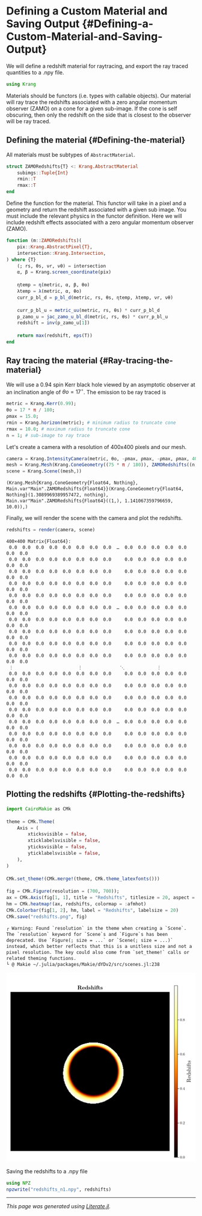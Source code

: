 


# Defining a Custom Material and Saving Output {#Defining-a-Custom-Material-and-Saving-Output}

We will define a redshift material for raytracing, and export the ray traced quantities to a .npy file.

```julia
using Krang
```


Materials should be functors (i.e. types with callable objects). Our material will ray trace the redshifts associated with a zero angular momentum observer (ZAMO) on a cone for a given sub-image. If the cone is self obscuring, then only the redshift on the side that is closest to the observer will be ray traced.

## Defining the material {#Defining-the-material}

All materials must be subtypes of `AbstractMaterial`.

```julia
struct ZAMORedshifts{T} <: Krang.AbstractMaterial
    subimgs::Tuple{Int}
    rmin::T
    rmax::T
end
```


Define the function for the material. This functor will take in a pixel and a geometry and return the redshift associated with a given sub image. You must include the relevant physics in the functor definition. Here we will include redshift effects associated with a zero angular momentum observer (ZAMO).

```julia
function (m::ZAMORedshifts)(
    pix::Krang.AbstractPixel{T},
    intersection::Krang.Intersection,
) where {T}
    (; rs, θs, νr, νθ) = intersection
    α, β = Krang.screen_coordinate(pix)

    ηtemp = η(metric, α, β, θo)
    λtemp = λ(metric, α, θo)
    curr_p_bl_d = p_bl_d(metric, rs, θs, ηtemp, λtemp, νr, νθ)

    curr_p_bl_u = metric_uu(metric, rs, θs) * curr_p_bl_d
    p_zamo_u = jac_zamo_u_bl_d(metric, rs, θs) * curr_p_bl_u
    redshift = inv(p_zamo_u[1])

    return max(redshift, eps(T))
end
```


## Ray tracing the material {#Ray-tracing-the-material}

We will use a $0.94$ spin Kerr black hole viewed by an asymptotic observer at an inclination angle of $θo=17^\circ$. The emission to be ray traced is

```julia
metric = Krang.Kerr(0.99);
θo = 17 * π / 180;
ρmax = 15.0;
rmin = Krang.horizon(metric); # minimum radius to truncate cone
rmax = 10.0; # maximum radius to truncate cone
n = 1; # sub-image to ray trace
```


Let&#39;s create a camera with a resolution of 400x400 pixels and our mesh.

```julia
camera = Krang.IntensityCamera(metric, θo, -ρmax, ρmax, -ρmax, ρmax, 400);
mesh = Krang.Mesh(Krang.ConeGeometry((75 * π / 180)), ZAMORedshifts((n,), rmin, rmax))
scene = Krang.Scene((mesh,))
```


```
(Krang.Mesh{Krang.ConeGeometry{Float64, Nothing}, Main.var"Main".ZAMORedshifts{Float64}}(Krang.ConeGeometry{Float64, Nothing}(1.3089969389957472, nothing), Main.var"Main".ZAMORedshifts{Float64}((1,), 1.141067359796659, 10.0)),)
```


Finally, we will render the scene with the camera and plot the redshifts.

```julia
redshifts = render(camera, scene)
```


```
400×400 Matrix{Float64}:
 0.0  0.0  0.0  0.0  0.0  0.0  0.0  0.0  …  0.0  0.0  0.0  0.0  0.0  0.0  0.0
 0.0  0.0  0.0  0.0  0.0  0.0  0.0  0.0     0.0  0.0  0.0  0.0  0.0  0.0  0.0
 0.0  0.0  0.0  0.0  0.0  0.0  0.0  0.0     0.0  0.0  0.0  0.0  0.0  0.0  0.0
 0.0  0.0  0.0  0.0  0.0  0.0  0.0  0.0     0.0  0.0  0.0  0.0  0.0  0.0  0.0
 0.0  0.0  0.0  0.0  0.0  0.0  0.0  0.0     0.0  0.0  0.0  0.0  0.0  0.0  0.0
 0.0  0.0  0.0  0.0  0.0  0.0  0.0  0.0  …  0.0  0.0  0.0  0.0  0.0  0.0  0.0
 0.0  0.0  0.0  0.0  0.0  0.0  0.0  0.0     0.0  0.0  0.0  0.0  0.0  0.0  0.0
 0.0  0.0  0.0  0.0  0.0  0.0  0.0  0.0     0.0  0.0  0.0  0.0  0.0  0.0  0.0
 0.0  0.0  0.0  0.0  0.0  0.0  0.0  0.0     0.0  0.0  0.0  0.0  0.0  0.0  0.0
 0.0  0.0  0.0  0.0  0.0  0.0  0.0  0.0     0.0  0.0  0.0  0.0  0.0  0.0  0.0
 ⋮                        ⋮              ⋱            ⋮                   
 0.0  0.0  0.0  0.0  0.0  0.0  0.0  0.0     0.0  0.0  0.0  0.0  0.0  0.0  0.0
 0.0  0.0  0.0  0.0  0.0  0.0  0.0  0.0     0.0  0.0  0.0  0.0  0.0  0.0  0.0
 0.0  0.0  0.0  0.0  0.0  0.0  0.0  0.0     0.0  0.0  0.0  0.0  0.0  0.0  0.0
 0.0  0.0  0.0  0.0  0.0  0.0  0.0  0.0     0.0  0.0  0.0  0.0  0.0  0.0  0.0
 0.0  0.0  0.0  0.0  0.0  0.0  0.0  0.0  …  0.0  0.0  0.0  0.0  0.0  0.0  0.0
 0.0  0.0  0.0  0.0  0.0  0.0  0.0  0.0     0.0  0.0  0.0  0.0  0.0  0.0  0.0
 0.0  0.0  0.0  0.0  0.0  0.0  0.0  0.0     0.0  0.0  0.0  0.0  0.0  0.0  0.0
 0.0  0.0  0.0  0.0  0.0  0.0  0.0  0.0     0.0  0.0  0.0  0.0  0.0  0.0  0.0
 0.0  0.0  0.0  0.0  0.0  0.0  0.0  0.0     0.0  0.0  0.0  0.0  0.0  0.0  0.0
```


## Plotting the redshifts {#Plotting-the-redshifts}

```julia
import CairoMakie as CMk

theme = CMk.Theme(
    Axis = (
        xticksvisible = false,
        xticklabelsvisible = false,
        yticksvisible = false,
        yticklabelsvisible = false,
    ),
)

CMk.set_theme!(CMk.merge!(theme, CMk.theme_latexfonts()))

fig = CMk.Figure(resolution = (700, 700));
ax = CMk.Axis(fig[1, 1], title = "Redshifts", titlesize = 20, aspect = 1)
hm = CMk.heatmap!(ax, redshifts, colormap = :afmhot)
CMk.Colorbar(fig[1, 2], hm, label = "Redshifts", labelsize = 20)
CMk.save("redshifts.png", fig)
```


```
┌ Warning: Found `resolution` in the theme when creating a `Scene`. The `resolution` keyword for `Scene`s and `Figure`s has been deprecated. Use `Figure(; size = ...` or `Scene(; size = ...)` instead, which better reflects that this is a unitless size and not a pixel resolution. The key could also come from `set_theme!` calls or related theming functions.
└ @ Makie ~/.julia/packages/Makie/dYDv2/src/scenes.jl:238
```



![](redshifts.png)


Saving the redshifts to a .npy file

```julia
using NPZ
npzwrite("redshifts_n1.npy", redshifts)
```



---


_This page was generated using [Literate.jl](https://github.com/fredrikekre/Literate.jl)._
